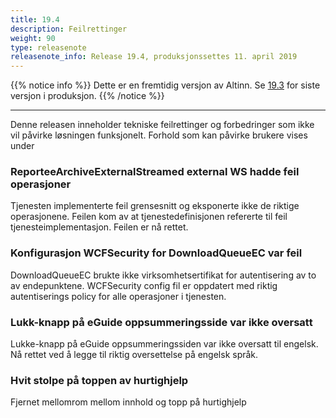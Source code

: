 ```yaml
---
title: 19.4
description: Feilrettinger
weight: 90
type: releasenote
releasenote_info: Release 19.4, produksjonssettes 11. april 2019
---
```

{{% notice info %}}
Dette er en fremtidig versjon av Altinn. Se [19.3](../19-3) for siste versjon i produksjon.
{{% /notice %}}
***
Denne releasen inneholder tekniske feilrettinger og forbedringer som ikke vil påvirke løsningen funksjonelt. Forhold som kan påvirke brukere vises under

### ReporteeArchiveExternalStreamed external WS hadde feil operasjoner

Tjenesten implementerte feil grensesnitt og eksponerte ikke de riktige operasjonene. Feilen kom av at tjenestedefinisjonen refererte til feil tjenesteimplementasjon. Feilen er nå rettet.

### Konfigurasjon WCFSecurity for DownloadQueueEC var feil

DownloadQueueEC brukte ikke virksomhetsertifikat for autentisering av to av endepunktene. WCFSecurity config fil er oppdatert med riktig autentiserings policy for alle operasjoner i tjenesten.

### Lukk-knapp på eGuide oppsummeringsside var ikke oversatt

Lukke-knapp på eGuide oppsummeringssiden var ikke oversatt til engelsk. Nå rettet ved å legge til riktig oversettelse på engelsk språk.

### Hvit stolpe på toppen av hurtighjelp

Fjernet mellomrom mellom innhold og topp på hurtighjelp